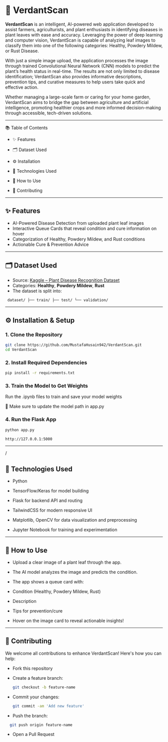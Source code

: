 # 🌱 VerdantScan

**VerdantScan** is an intelligent, AI-powered web application developed to assist farmers, agriculturists, and plant enthusiasts in identifying diseases in plant leaves with ease and accuracy. Leveraging the power of deep learning and computer vision, VerdantScan is capable of analyzing leaf images to classify them into one of the following categories: Healthy, Powdery Mildew, or Rust Disease.

With just a simple image upload, the application processes the image through trained Convolutional Neural Network (CNN) models to predict the plant’s health status in real-time. The results are not only limited to disease identification; VerdantScan also provides informative descriptions, prevention tips, and curative measures to help users take quick and effective action.

Whether managing a large-scale farm or caring for your home garden, VerdantScan aims to bridge the gap between agriculture and artificial intelligence, promoting healthier crops and more informed decision-making through accessible, tech-driven solutions.

---

📚 Table of Contents

- ✨ Features

- 🗂 Dataset Used

- ⚙️ Installation

- 🧰 Technologies Used

- 🚀 How to Use

- 🤝 Contributing

---

## ✨ Features

-  AI-Powered Disease Detection from uploaded plant leaf images
-  Interactive Queue Cards that reveal condition and cure information on hover
-  Categorization of Healthy, Powdery Mildew, and Rust conditions
-  Actionable Cure & Prevention Advice

---

## 🗂 Dataset Used

- Source: [Kaggle – Plant Disease Recognition Dataset](https://www.kaggle.com/datasets/rashikrahmanpritom/plant-disease-recognition-dataset)
- Categories: **Healthy**, **Powdery Mildew**, **Rust**
- The dataset is split into:
 ```bash
  dataset/ ├── train/ ├── test/ └── validation/
```

---

## ⚙️ Installation & Setup

###  1. Clone the Repository

```bash
git clone https://github.com/MustafaHusain942/VerdantScan.git
cd VerdantScan
```

###  2. Install Required Dependencies

```bash
pip install -r requirements.txt 
```

###  3. Train the Model to Get Weights

Run the .ipynb files to train and save your model weights

🔁 Make sure to update the model path in app.py

###  4. Run the Flask App

```bash
python app.py
```
```bash
http://127.0.0.1:5000
```

---

/

## 🧰 Technologies Used

- Python

- TensorFlow/Keras for model building

- Flask for backend API and routing

- TailwindCSS for modern responsive UI

- Matplotlib, OpenCV for data visualization and preprocessing

- Jupyter Notebook for training and experimentation

---

## 🚀 How to Use

- Upload a clear image of a plant leaf through the app.

- The AI model analyzes the image and predicts the condition.

- The app shows a queue card with:

- Condition (Healthy, Powdery Mildew, Rust)

- Description

- Tips for prevention/cure

- Hover on the image card to reveal actionable insights!

---

## 🤝 Contributing

We welcome all contributions to enhance VerdantScan! Here's how you can help:

- Fork this repository

- Create a feature branch:
  ```bash
  git checkout -b feature-name
  ```

- Commit your changes:
  ```bash
  git commit -am 'Add new feature'
  ```
  
- Push the branch:
```bash
  git push origin feature-name
```
- Open a Pull Request
